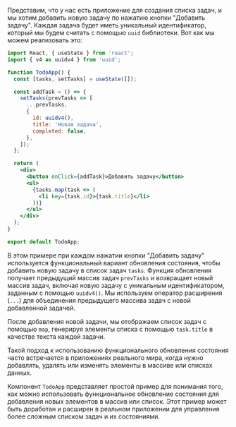 Представим, что у нас есть приложение для создания списка задач, и мы хотим добавить новую задачу по нажатию кнопки "Добавить задачу". Каждая задача будет иметь уникальный идентификатор, который мы будем считать с помощью `uuid` библиотеки. Вот как мы можем реализовать это:

```jsx
import React, { useState } from 'react';
import { v4 as uuidv4 } from 'uuid';

function TodoApp() {
  const [tasks, setTasks] = useState([]);

  const addTask = () => {
    setTasks(prevTasks => [
      ...prevTasks,
      {
        id: uuidv4(),
        title: 'Новая задача',
        completed: false,
      },
    ]);
  };

  return (
    <div>
      <button onClick={addTask}>Добавить задачу</button>
      <ul>
        {tasks.map(task => (
          <li key={task.id}>{task.title}</li>
        ))}
      </ul>
    </div>
  );
}

export default TodoApp;
```

В этом примере при каждом нажатии кнопки "Добавить задачу" используется функциональный вариант обновления состояния, чтобы добавить новую задачу в список задач `tasks`. Функция обновления получает предыдущий массив задач `prevTasks` и возвращает новый массив задач, включая новую задачу с уникальным идентификатором, заданным с помощью `uuidv4()`. Мы используем оператор расширения (`...`) для объединения предыдущего массива задач с новой добавленной задачей.

После добавления новой задачи, мы отображаем список задач с помощью `map`, генерируя элементы списка с помощью `task.title` в качестве текста каждой задачи.

Такой подход к использованию функционального обновления состояния часто встречается в приложениях реального мира, когда нужно добавлять, удалять или изменять элементы в массиве или списках данных.

Компонент `TodoApp` представляет простой пример для понимания того, как можно использовать функциональное обновление состояния для добавления новых элементов в массив или список. Этот пример может быть доработан и расширен в реальном приложении для управления более сложным списком задач и их состояниями.